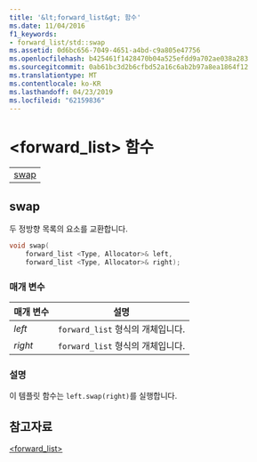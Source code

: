 ```yaml
---
title: '&lt;forward_list&gt; 함수'
ms.date: 11/04/2016
f1_keywords:
- forward_list/std::swap
ms.assetid: 0d6bc656-7049-4651-a4bd-c9a805e47756
ms.openlocfilehash: b425461f1428470b04a525efdd9a702ae038a283
ms.sourcegitcommit: 0ab61bc3d2b6cfbd52a16c6ab2b97a8ea1864f12
ms.translationtype: MT
ms.contentlocale: ko-KR
ms.lasthandoff: 04/23/2019
ms.locfileid: "62159836"
---
```

# <a name="ltforwardlistgt-functions"></a>&lt;forward_list&gt; 함수

||
|-|
|[swap](#swap)|

## <a name="swap"></a>  swap

두 정방향 목록의 요소를 교환합니다.

```cpp
void swap(
    forward_list <Type, Allocator>& left,
    forward_list <Type, Allocator>& right);
```

### <a name="parameters"></a>매개 변수

|매개 변수|설명|
|---------------|-----------------|
|*left*|`forward_list` 형식의 개체입니다.|
|*right*|`forward_list` 형식의 개체입니다.|

### <a name="remarks"></a>설명

이 템플릿 함수는 `left.swap(right)`를 실행합니다.

## <a name="see-also"></a>참고자료

[<forward_list>](../standard-library/forward-list.md)<br/>

